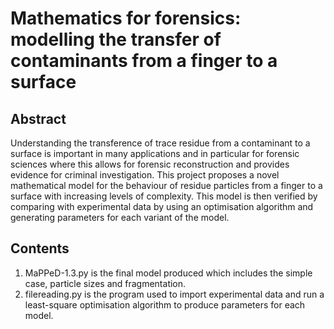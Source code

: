 # Mathematics for forensics: modelling the transfer of contaminants from a finger to a surface
## Abstract
Understanding the transference of trace residue from a contaminant to a surface is important in many applications and in particular for forensic sciences where this allows for forensic reconstruction and provides evidence for criminal investigation. This project proposes a novel mathematical model for the behaviour of residue particles from a finger to a surface with increasing levels of complexity. This model is then verified by comparing with experimental data by using an optimisation algorithm and generating parameters for each variant of the model. 
## Contents
1. MaPPeD-1.3.py is the final model produced which includes the simple case, particle sizes and fragmentation.
2. filereading.py is the program used to import experimental data and run a least-square optimisation algorithm to produce parameters for each model.
